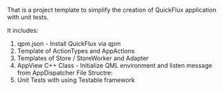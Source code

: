 
That is a project template to simplify the creation of QuickFlux application with unit tests.

It includes:

1. qpm.json - Install QuickFlux via qpm
2. Template of ActionTypes and AppActions
3. Templates of Store / StoreWorker and Adapter
4. AppView C++ Class - Initialize QML environment and listen message from AppDispatcher
File Structre:
5. Unit Tests with using Testable framework
